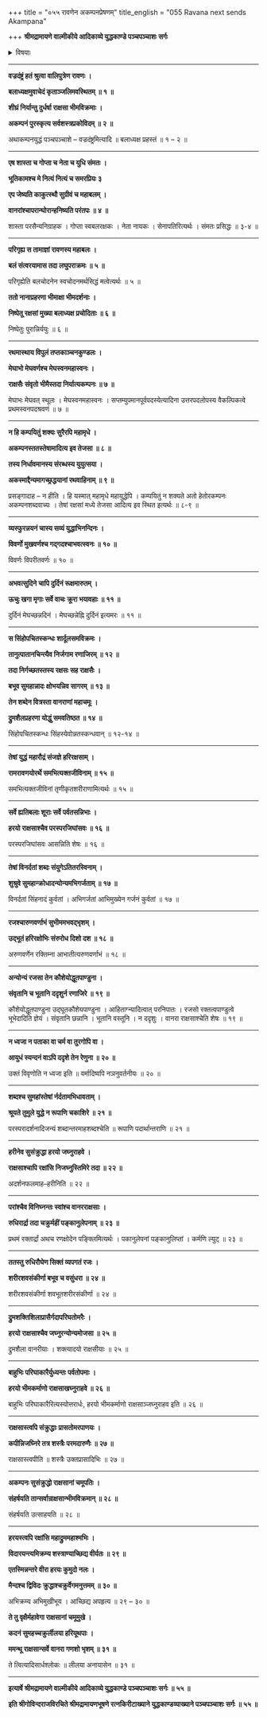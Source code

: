+++
title = "०५५ रावणेन अकम्पनप्रेषणम्"
title_english = "055 Ravana next sends Akampana"

+++
**श्रीमद्रामायणे वाल्मीकीये आदिकाव्ये युद्धकाण्डे पञ्चपञ्चाशः सर्गः**


<details><summary>विषयाः</summary>

रावणप्रेरणयाऽकंपने नरणायनिर्याणम् ॥ १ ॥ वानरराक्षससेनयोर्महायुद्धम् ॥ २ ॥

</details>


****

**वज्रदंष्ट्रं हतं श्रुत्वा वालिपुत्रेण रावणः ।**

**बलाध्यक्षमुवाचेदं कृताञ्जलिमवस्थितम् ॥ १ ॥**

**शीघ्रं निर्यान्तु दुर्धर्षा राक्षसा भीमविक्रमाः ।**

**अकम्पनं पुरस्कृत्य सर्वशस्त्रप्रकोविदम् ॥ २ ॥**

अथाकम्पनयुद्धं पञ्चपञ्चाशे – वज्रदंष्ट्रमित्यादि ॥ बलाध्यक्ष प्रहस्तं ॥ १ – २ ॥

****

**एष शास्ता च गोप्ता च नेता च युधि संमतः ।**

**भूतिकामश्च मे नित्यं नित्यं च समरप्रियः ३**

**एप जेष्यति काकुत्स्थौ सुग्रीवं च महाबलम् ।**

**वानरांश्चापरान्घोरान्हनिष्यति परंतपः ॥ ४ ॥**

शास्ता परसैन्यनिग्राहक । गोप्ता स्वबलरक्षकः । नेता नायकः । सेनापतिरित्यर्थः । संमतः प्रसिद्धः ॥ ३-४ ॥

****

**परिगृह्य स तामाज्ञां रावणस्य महाबलः ।**

**बलं संत्वरयामास तदा लघुपराक्रमः ॥ ५ ॥**

परिगृह्येति बलचोदनेन स्वचोदनमर्थसिद्धं मत्वेत्यर्थः ॥ ५ ॥

**ततो नानाप्रहरणा भीमाक्षा भीमदर्शनाः ।**

**निष्पेतू रक्षसां मुख्या बलाध्यक्ष प्रचोदिताः ॥ ६ ॥**

निष्पेतुः पुरान्निर्ययुः ॥ ६ ॥

****

**रथमास्थाय विपुलं तप्तकाञ्चनकुण्डलः ।**

**मेघाभो मेघवर्णश्च मेघस्वनमहास्वनः ।**

**राक्षसैः संवृतो भीमैस्तदा निर्यात्यकम्पनः ॥ ७ ॥**

मेघाभः मेघवत् स्थूलः । मेघस्वनमहास्वनः । सप्तम्युपमानपूर्वपदस्येत्यादिना उत्तरपदलोपस्य वैकल्पिकत्वे प्रथमस्वनपदश्रवणं ॥ ७ ॥

****

**न हि कम्पयितुं शक्यः सुरैरपि महामृधे ।**

**अकम्पनस्ततस्तेषामादित्य इव तेजसा ॥ ८ ॥**

**तस्य निर्धावमानस्य संरब्धस्य युयुत्सया ।**

**अकस्माद्दैन्यमागच्छ्रद्धयानां रथवाहिनाम् ॥ ९ ॥**

प्रसङ्गादाह – न हीति । हि यस्मात् महामृधे महायुद्धेपि । कम्पयितुं न शक्यते अतो हेतोरकम्पनः अकम्पनशब्दवाच्यः । तेषां रक्षसां मध्ये तेजसा आदित्य इव स्थित इत्यर्थः ॥ ८-९ ॥

****

**व्यस्फुरन्नयनं चास्य सव्यं युद्धाभिनन्दिनः ।**

**विवर्णो मुखवर्णश्च गद्गदश्चाभवत्स्वनः ॥ १० ॥**

विवर्णः विपरीतवर्णः ॥ १० ॥

****

**अभवत्सुदिने चापि दुर्दिनं रूक्षमारुतम् ।**

**ऊचुः खगा मृगाः सर्वे वाचः क्रूरा भयावहाः ॥ ११ ॥**

दुर्दिनं मेघच्छन्नदिनं । मेघच्छन्नेह्नि दुर्दिनं इत्यमरः ॥ ११ ॥

****

**स सिंहोपचितस्कन्धः शार्दूलसमविक्रमः ।**

**तानुत्पातानचिन्त्यैव निर्जगाम रणाजिरम् ॥ १२ ॥**

**तदा निर्गच्छतस्तस्य रक्षसः सह राक्षसैः ।**

**बभूव सुमहान्नादः क्षोभयन्निव सागरम् ॥ १३ ॥**

**तेन शब्देन वित्रस्ता वानराणां महाचमूः ।**

**द्रुमशैलप्रहरणा योद्धुं समवतिष्ठत ॥ १४ ॥**

सिंहोपचितस्कन्धः सिंहस्येवोन्नतस्कन्धवान् ॥ १२-१४ ॥

****

**तेषां युद्धं महारौद्रं संजज्ञे हरिरक्षसाम् ।**

**रामरावणयोरर्थे समभित्यक्तजीविनाम् ॥ १५ ॥**

समभित्यक्तजीविनां तृणीकृतशरीराणामित्यर्थः ॥ १५ ॥

****

**सर्वे ह्यतिबलाः शूराः सर्वे पर्वतसन्निभाः ।**

**हरयो राक्षसाश्चैव परस्परजिघांसवः ॥ १६ ॥**

परस्परजिघांसवः आसन्निति शेषः ॥ १६ ॥

****

**तेषां विनर्दतां शब्दः संयुगेऽतितरस्विनाम् ।**

**शुश्रुवे सुमहान्क्रोधादन्योन्यमभिगर्जताम् ॥ १७ ॥**

विनर्दतां सिंहनादं कुर्वतां । अभिगर्जतां आभिमुख्येन गर्जनं कुर्वतां ॥ १७ ॥

****

**रजश्चारुणवर्णाभं सुभीममभवद्भृशम् ।**

**उद्भूतं हरिरक्षोभिः संरुरोध दिशो दश ॥ १८ ॥**

अरुणवर्णेन रक्तिम्ना आभातीत्यरुणवर्णाभं ॥ १८ ॥

****

**अन्योन्यं रजसा तेन कौशेयोद्धूतपाण्डुना ।**

**संवृतानि च भूतानि ददृशुर्न रणाजिरे ॥ १९ ॥**

कौशेयोद्धूतपाण्डुना उद्घूतकौशेयपाण्डुना । आहिताग्न्यादित्वात् परनिपातः । रजसो रक्तत्वपाण्डुत्वे भूभेदादिति ज्ञेयं । संवृतानि छन्नानि । भूतानि वस्तूनि । न ददृशुः । वानरा राक्षसाश्चेति शेषः ॥ १९ ॥

****

**न ध्वजा न पताका वा चर्म वा तुरगोपि वा ।**

**आयुधं स्यन्दनं वाऽपि ददृशे तेन रेणुना ॥ २० ॥**

उक्तं विवृणोति न ध्वजा इति ॥ वर्मादिष्वपि नञनुवर्तनीयः ॥ २० ॥

****

**शब्दश्च सुमहांस्तेषां र्नर्दतामभिधावताम् ।**

**श्रूयते तुमुले युद्धे न रूपाणि चकाशिरे ॥ २१ ॥**

परस्परादर्शनादिजन्यं शब्दान्तरमाहशब्दश्चेति ॥ रूपाणि पदार्थान्तराणि ॥ २१ ॥

****

**हरीनेव सुसंक्रुद्धा हरयो जघ्नुराहवे ।**

**राक्षसाश्चापि रक्षांसि निजघ्नुस्तिमिरे तदा ॥ २२ ॥**

अदर्शनफलमाह–हरीनिति ॥ २२ ॥

****

**परांश्चैव विनिघ्नन्तः स्वांश्च वानरराक्षसाः ।**

**रुधिरार्द्रा तदा चक्रुर्महीं पङ्कानुलेपनाम् ॥ २३ ॥**

प्रथमं रक्तार्द्रां अथच रणक्षोदेन पङ्क्लिमित्यर्थः । पकानुलेपनां पङ्कानुलिप्तां । कर्मणि ल्युट् ॥ २३ ॥

****

**ततस्तु रुधिरौघेण सिक्तं व्यपगतं रजः ।**

**शरीरशवसंकीर्णा बभूव च वसुंधरा ॥ २४ ॥**

शरीरशवसंकीर्णा शवभूतशरीरसंकीर्णा ॥ २४ ॥

****

**द्रुमशक्तिशिलाप्रासैर्गदापरिघतोमरैः ।**

**हरयो राक्षसाश्चैव जघ्नुरन्योन्यमोजसा ॥ २५ ॥**

द्रुमशैला वानरीयाः । शक्त्यादयो राक्षसीयाः ॥ २५ ॥

****

**बाहुभिः परिघाकारैर्युध्यन्तः पर्वतोपमाः ।**

**हरयो भीमकर्माणो राक्षसाखघ्नुराहवे ॥ २६ ॥**

बाहुभिः परिघाकारैरित्यस्योत्तरार्धः, हरयो भीमकर्माणो राक्षसाञ्जघ्नुराहव इति ॥ २६ ॥

****

**राक्षसास्त्वपि संक्रुद्धाः प्रासतोमरपाणयः ।**

**कपीन्निजघ्निरे तत्र शस्त्रैः परमदारुणैः ॥ २७ ॥**

राक्षसास्त्वपीति ॥ शस्त्रैः उक्तप्रासादिभिः ॥ २७ ॥

****

**अकम्पनः सुसंक्रुद्धो राक्षसानां चमूपतिः ।**

**संहर्षयति तान्सर्वान्राक्षसान्भीमविक्रमान् ॥ २८ ॥**

संहर्षयति उत्साहयति ॥ २८ ॥

****

**हरयस्त्वपि रक्षांसि महाद्रुममहाश्मभिः ।**

**विदारयन्त्यमिक्रम्य शस्त्राण्याच्छिद्य वीर्यतः ॥ २९ ॥**

**एतस्मिन्नन्तरे वीरा हरयः कुमुदो नलः ।**

**मैन्दश्च द्विविदः क्रुद्धाश्चक्रुर्वेगमनुत्तमम् ॥ ३० ॥**

अभिक्रम्य अभिमुखीभूय । आच्छिद्य अपहृत्य ॥ २९ – ३० ॥

**ते तु वृक्षैर्महावेगा राक्षसानां चमूमुखे ।**

**कदनं सुमहच्चक्रुर्लीलया हरियूथपाः ।**

**ममन्थू राक्षसान्सर्वे वानरा गणशो भृशम् ॥ ३१ ॥**

ते त्वित्यादिसार्धश्लोकः ॥ लीलया अनायासेन ॥ ३१ ॥

****

**इत्यार्षे श्रीमद्रामायणे वाल्मीकीये आदिकाव्ये युद्धकाण्डे पञ्चपञ्चाशः सर्गः ॥ ५५ ॥**

**इति श्रीगोविन्दराजविरचिते श्रीमद्रामायणभूषणे रत्नकिरीटाख्याने युद्धकाण्डव्याख्याने पञ्चपञ्चाशः सर्गः ॥ ५५ ॥**
